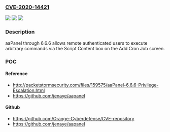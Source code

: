 ### [CVE-2020-14421](https://cve.mitre.org/cgi-bin/cvename.cgi?name=CVE-2020-14421)
![](https://img.shields.io/static/v1?label=Product&message=n%2Fa&color=blue)
![](https://img.shields.io/static/v1?label=Version&message=n%2Fa&color=blue)
![](https://img.shields.io/static/v1?label=Vulnerability&message=n%2Fa&color=brighgreen)

### Description

aaPanel through 6.6.6 allows remote authenticated users to execute arbitrary commands via the Script Content box on the Add Cron Job screen.

### POC

#### Reference
- http://packetstormsecurity.com/files/159575/aaPanel-6.6.6-Privilege-Escalation.html
- https://github.com/jenaye/aapanel

#### Github
- https://github.com/Orange-Cyberdefense/CVE-repository
- https://github.com/jenaye/aapanel

